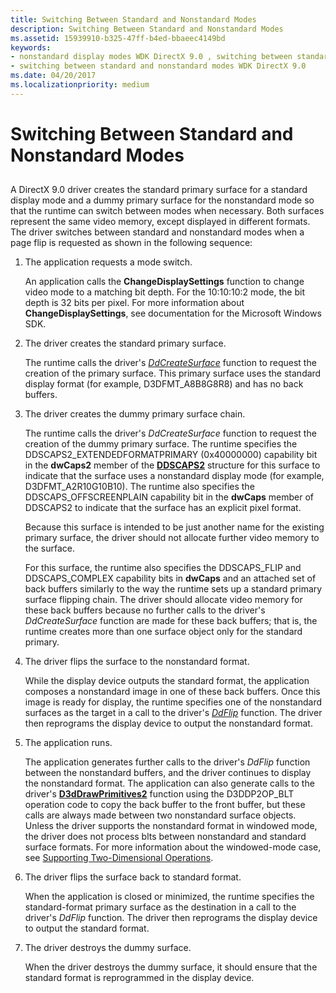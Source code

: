 ```yaml
---
title: Switching Between Standard and Nonstandard Modes
description: Switching Between Standard and Nonstandard Modes
ms.assetid: 15939910-b325-47ff-b4ed-bbaeec4149bd
keywords:
- nonstandard display modes WDK DirectX 9.0 , switching between standard and nonstandard modes
- switching between standard and nonstandard modes WDK DirectX 9.0
ms.date: 04/20/2017
ms.localizationpriority: medium
---
```


# Switching Between Standard and Nonstandard Modes


## <span id="ddk_switching_between_standard_and_nonstandard_modes_gg"></span><span id="DDK_SWITCHING_BETWEEN_STANDARD_AND_NONSTANDARD_MODES_GG"></span>


A DirectX 9.0 driver creates the standard primary surface for a standard display mode and a dummy primary surface for the nonstandard mode so that the runtime can switch between modes when necessary. Both surfaces represent the same video memory, except displayed in different formats. The driver switches between standard and nonstandard modes when a page flip is requested as shown in the following sequence:

1.  The application requests a mode switch.

    An application calls the **ChangeDisplaySettings** function to change video mode to a matching bit depth. For the 10:10:10:2 mode, the bit depth is 32 bits per pixel. For more information about **ChangeDisplaySettings**, see documentation for the Microsoft Windows SDK.

2.  The driver creates the standard primary surface.

    The runtime calls the driver's [*DdCreateSurface*](https://msdn.microsoft.com/library/windows/hardware/ff549263) function to request the creation of the primary surface. This primary surface uses the standard display format (for example, D3DFMT\_A8B8G8R8) and has no back buffers.

3.  The driver creates the dummy primary surface chain.

    The runtime calls the driver's *DdCreateSurface* function to request the creation of the dummy primary surface. The runtime specifies the DDSCAPS2\_EXTENDEDFORMATPRIMARY (0x40000000) capability bit in the **dwCaps2** member of the [**DDSCAPS2**](https://msdn.microsoft.com/library/windows/hardware/ff550292) structure for this surface to indicate that the surface uses a nonstandard display mode (for example, D3DFMT\_A2R10G10B10). The runtime also specifies the DDSCAPS\_OFFSCREENPLAIN capability bit in the **dwCaps** member of DDSCAPS2 to indicate that the surface has an explicit pixel format.

    Because this surface is intended to be just another name for the existing primary surface, the driver should not allocate further video memory to the surface.

    For this surface, the runtime also specifies the DDSCAPS\_FLIP and DDSCAPS\_COMPLEX capability bits in **dwCaps** and an attached set of back buffers similarly to the way the runtime sets up a standard primary surface flipping chain. The driver should allocate video memory for these back buffers because no further calls to the driver's *DdCreateSurface* function are made for these back buffers; that is, the runtime creates more than one surface object only for the standard primary.

4.  The driver flips the surface to the nonstandard format.

    While the display device outputs the standard format, the application composes a nonstandard image in one of these back buffers. Once this image is ready for display, the runtime specifies one of the nonstandard surfaces as the target in a call to the driver's [*DdFlip*](https://msdn.microsoft.com/library/windows/hardware/ff549306) function. The driver then reprograms the display device to output the nonstandard format.

5.  The application runs.

    The application generates further calls to the driver's *DdFlip* function between the nonstandard buffers, and the driver continues to display the nonstandard format. The application can also generate calls to the driver's [**D3dDrawPrimitives2**](https://msdn.microsoft.com/library/windows/hardware/ff544704) function using the D3DDP2OP\_BLT operation code to copy the back buffer to the front buffer, but these calls are always made between two nonstandard surface objects. Unless the driver supports the nonstandard format in windowed mode, the driver does not process blts between nonstandard and standard surface formats. For more information about the windowed-mode case, see [Supporting Two-Dimensional Operations](supporting-two-dimensional-operations.md).

6.  The driver flips the surface back to standard format.

    When the application is closed or minimized, the runtime specifies the standard-format primary surface as the destination in a call to the driver's *DdFlip* function. The driver then reprograms the display device to output the standard format.

7.  The driver destroys the dummy surface.

    When the driver destroys the dummy surface, it should ensure that the standard format is reprogrammed in the display device.

 

 





